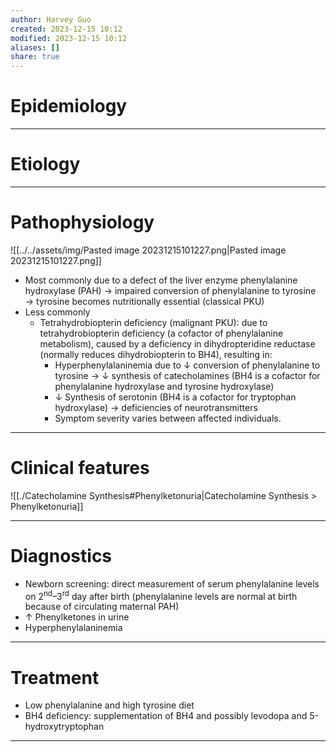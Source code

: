```yaml
---
author: Harvey Guo
created: 2023-12-15 10:12
modified: 2023-12-15 10:12
aliases: []
share: true
---
```


# Epidemiology


---
# Etiology


---
# Pathophysiology
![[../../assets/img/Pasted image 20231215101227.png|Pasted image 20231215101227.png]]
- Most commonly due to a defect of the liver enzyme phenylalanine hydroxylase (PAH) → impaired conversion of phenylalanine to tyrosine → tyrosine becomes nutritionally essential (classical PKU)
- Less commonly
	- Tetrahydrobiopterin deficiency (malignant PKU): due to tetrahydrobiopterin deficiency (a cofactor of phenylalanine metabolism), caused by a deficiency in dihydropteridine reductase (normally reduces dihydrobiopterin to BH4), resulting in:
		- Hyperphenylalaninemia due to ↓ conversion of phenylalanine to tyrosine → ↓ synthesis of catecholamines (BH4 is a cofactor for phenylalanine hydroxylase and tyrosine hydroxylase)
		- ↓ Synthesis of serotonin (BH4 is a cofactor for tryptophan hydroxylase) → deficiencies of neurotransmitters
		- Symptom severity varies between affected individuals.

---
# Clinical features
![[./Catecholamine Synthesis#Phenylketonuria|Catecholamine Synthesis > Phenylketonuria]]

---
# Diagnostics
- Newborn screening: direct measurement of serum phenylalanine levels on 2<sup>nd</sup>–3<sup>rd</sup> day after birth (phenylalanine levels are normal at birth because of circulating maternal PAH)
- ↑ Phenylketones in urine
- Hyperphenylalaninemia

---
# Treatment
- Low phenylalanine and high tyrosine diet 
- BH4 deficiency: supplementation of BH4 and possibly levodopa and 5-hydroxytryptophan

---
